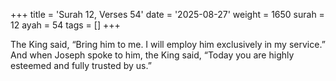 +++
title = 'Surah 12, Verses 54'
date = '2025-08-27'
weight = 1650
surah = 12
ayah = 54
tags = []
+++

The King said, “Bring him to me. I will employ him exclusively in my service.” And when Joseph spoke to him, the King said, “Today you are highly esteemed and fully trusted by us.”